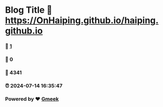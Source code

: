 # Blog Title :link: https://OnHaiping.github.io/haiping.github.io 
### :page_facing_up: [1](https://OnHaiping.github.io/haiping.github.io/tag.html) 
### :speech_balloon: 0 
### :hibiscus: 4341 
### :alarm_clock: 2024-07-14 16:35:47 
### Powered by :heart: [Gmeek](https://github.com/Meekdai/Gmeek)
